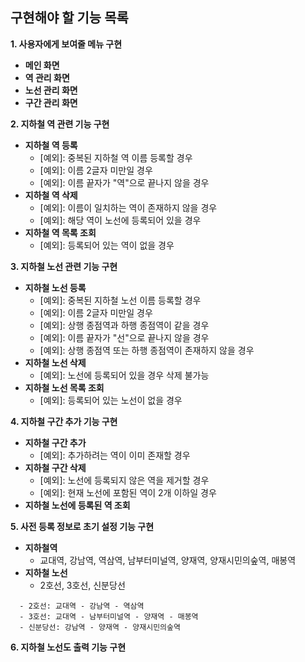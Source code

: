 ## 구현해야 할 기능 목록   
__1. 사용자에게 보여줄 메뉴 구현__   
  - __메인 화면__   
  - __역 관리 화면__  
  - __노선 관리 화면__  
  - __구간 관리 화면__   

__2. 지하철 역 관련 기능 구현__   
  - __지하철 역 등록__   
    - [예외]: 중복된 지하철 역 이름 등록할 경우   
    - [예외]: 이름 2글자 미만일 경우   
    - [예외]: 이름 끝자가 "역"으로 끝나지 않을 경우    
  - __지하철 역 삭제__   
    - [예외]: 이름이 일치하는 역이 존재하지 않을 경우   
    - [예외]: 해당 역이 노선에 등록되어 있을 경우   
  - __지하철 역 목록 조회__   
    - [예외]: 등록되어 있는 역이 없을 경우

__3. 지하철 노선 관련 기능 구현__   
  - __지하철 노선 등록__   
    - [예외]: 중복된 지하철 노선 이름 등록할 경우   
    - [예외]: 이름 2글자 미만일 경우   
    - [예외]: 상행 종점역과 하행 종점역이 같을 경우   
    - [예외]: 이름 끝자가 "선"으로 끝나지 않을 경우   
    - [예외]: 상행 종점역 또는 하행 종점역이 존재하지 않을 경우   
  - __지하철 노선 삭제__   
    - [예외]: 노선에 등록되어 있을 경우 삭제 불가능   
  - __지하철 노선 목록 조회__   
    - [예외]: 등록되어 있는 노선이 없을 경우   
  
__4. 지하철 구간 추가 기능 구현__   
  - __지하철 구간 추가__   
    - [예외]: 추가하려는 역이 이미 존재할 경우   
  - __지하철 구간 삭제__   
    - [예외]: 노선에 등록되지 않은 역을 제거할 경우   
    - [예외]: 현재 노선에 포함된 역이 2개 이하일 경우   
  - __지하철 노선에 등록된 역 조회__   

__5. 사전 등록 정보로 초기 설정 기능 구현__   
  - __지하철역__   
    - 교대역, 강남역, 역삼역, 남부터미널역, 양재역, 양재시민의숲역, 매봉역   
  - __지하철 노선__   
    - 2호선, 3호선, 신분당선   
  ```
    - 2호선: 교대역 - 강남역 - 역삼역
    - 3호선: 교대역 - 남부터미널역 - 양재역 - 매봉역
    - 신분당선: 강남역 - 양재역 - 양재시민의숲역
  ```   

__6. 지하철 노선도 출력 기능 구현__